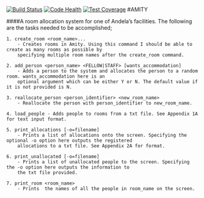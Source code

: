[![Build Status](https://travis-ci.org/andela-gacheruevans/cp1-amity.svg?branch=implement-tests-for-amity-space-allocation)](https://travis-ci.org/andela-gacheruevans/cp1-amity)
[![Code Health](https://landscape.io/github/andela-gacheruevans/cp1-amity/implement-tests-for-amity-space-allocation/landscape.svg?style=flat)](https://landscape.io/github/andela-gacheruevans/cp1-amity/develop)
[![Test Coverage](https://codeclimate.com/repos/5820c59c631af60051001b3e/badges/9386e9148d3a76904344/coverage.svg)](https://codeclimate.com/repos/5820c59c631af60051001b3e/coverage)
#AMITY

####A room allocation system for one of Andela’s facilities. The following are the tasks needed to be accomplished;
    
    1. create_room <room_name>... 
        - Creates rooms in Amity. Using this command I should be able to create as many rooms as possible by 
        specifying multiple room names after the create_room command.
        
    2. add_person <person_name> <FELLOW|STAFF> [wants_accommodation]
        - Adds a person to the system and allocates the person to a random room. wants_accommodation here is an 
        optional argument which can be either Y or N. The default value if it is not provided is N.
    
    3. reallocate_person <person_identifier> <new_room_name> 
        - Reallocate the person with person_identifier to new_room_name.
    
    4. load_people - Adds people to rooms from a txt file. See Appendix 1A for text input format.
    
    5. print_allocations [-o=filename]  
        - Prints a list of allocations onto the screen. Specifying the optional -o option here outputs the registered 
        allocations to a txt file. See Appendix 2A for format.
    
    6. print_unallocated [-o=filename] 
        - Prints a list of unallocated people to the screen. Specifying the -o option here outputs the information to 
        the txt file provided.
    
    7. print_room <room_name> 
        - Prints  the names of all the people in room_name on the screen.
    
    
    
